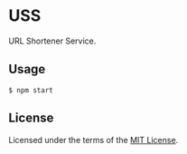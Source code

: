 USS
===
URL Shortener Service.

Usage
-----
```
$ npm start
```

License
-------
Licensed under the terms of the [MIT License](LICENSE).
